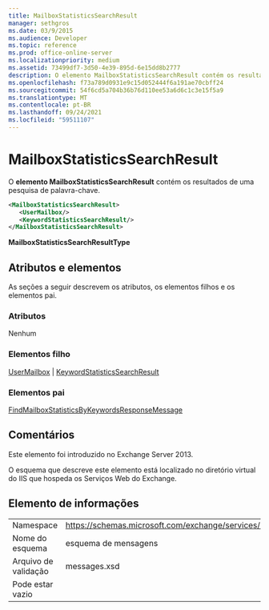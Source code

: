 ```yaml
---
title: MailboxStatisticsSearchResult
manager: sethgros
ms.date: 03/9/2015
ms.audience: Developer
ms.topic: reference
ms.prod: office-online-server
ms.localizationpriority: medium
ms.assetid: 73499df7-3d50-4e39-895d-6e15dd8b2777
description: O elemento MailboxStatisticsSearchResult contém os resultados de uma pesquisa de palavra-chave.
ms.openlocfilehash: f73a789d0931e9c15d052444f6a191ae70cbff24
ms.sourcegitcommit: 54f6cd5a704b36b76d110ee53a6d6c1c3e15f5a9
ms.translationtype: MT
ms.contentlocale: pt-BR
ms.lasthandoff: 09/24/2021
ms.locfileid: "59511107"
---
```

# <a name="mailboxstatisticssearchresult"></a>MailboxStatisticsSearchResult

O **elemento MailboxStatisticsSearchResult** contém os resultados de uma pesquisa de palavra-chave. 
  
```XML
<MailboxStatisticsSearchResult>
   <UserMailbox/>
   <KeywordStatisticsSearchResult/>
</MailboxStatisticsSearchResult>
```

**MailboxStatisticsSearchResultType**

## <a name="attributes-and-elements"></a>Atributos e elementos

As seções a seguir descrevem os atributos, os elementos filhos e os elementos pai.
  
### <a name="attributes"></a>Atributos

Nenhum
  
### <a name="child-elements"></a>Elementos filho

[UserMailbox](usermailbox.md)  |  [KeywordStatisticsSearchResult](keywordstatisticssearchresult.md)
  
### <a name="parent-elements"></a>Elementos pai

[FindMailboxStatisticsByKeywordsResponseMessage](findmailboxstatisticsbykeywordsresponsemessage.md)
  
## <a name="remarks"></a>Comentários

Este elemento foi introduzido no Exchange Server 2013.
  
O esquema que descreve este elemento está localizado no diretório virtual do IIS que hospeda os Serviços Web do Exchange.
  
## <a name="element-information"></a>Elemento de informações

|||
|:-----|:-----|
|Namespace  <br/> |https://schemas.microsoft.com/exchange/services/2006/messages  <br/> |
|Nome do esquema  <br/> |esquema de mensagens  <br/> |
|Arquivo de validação  <br/> |messages.xsd  <br/> |
|Pode estar vazio  <br/> ||
   

